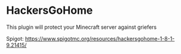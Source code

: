 # HackersGoHome
This plugin will protect your Minecraft server against griefers

Spigot:
https://www.spigotmc.org/resources/hackersgohome-1-8-1-9.21415/

